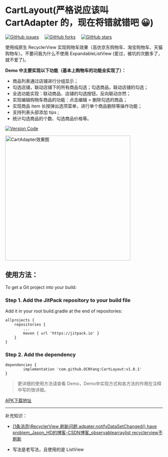 # CartLayout(严格说应该叫 CartAdapter 的，现在将错就错吧 :grinning:)

[![GitHub issues](https://img.shields.io/github/issues/OCNYang/CartLayout.svg)](https://github.com/OCNYang/CartLayout/issues)&ensp;&ensp;
[![GitHub forks](https://img.shields.io/github/forks/OCNYang/CartLayout.svg)](https://github.com/OCNYang/CartLayout/network)&ensp;&ensp;
[![GitHub stars](https://img.shields.io/github/stars/OCNYang/CartLayout.svg)](https://github.com/OCNYang/CartLayout/stargazers)  

使用纯原生 RecyclerView 实现购物车效果（高仿京东购物车、淘宝购物车、天猫购物车）。不要问我为什么不使用 ExpandableListView (爱过，被坑的次数多了，就不爱了)。 

**Demo 中主要实现以下功能（基本上购物车的功能全实现了）：**  
* 商品列表通过店铺进行分组显示；
* 勾选店铺，联动店铺下的所有商品勾选；勾选商品，联动店铺的勾选；
* 全选功能实现：联动商品、店铺的勾选按钮，反向联动亦然；
* 实现编辑购物车商品的功能：点击编辑 > 删除勾选的商品；
* 实现商品 item 长按弹出选项菜单，进行单个商品删除等操作功能；
* 支持列表头部添加 tips ;
* 统计勾选商品的个数、勾选商品价格等。

[![Version Code](https://img.shields.io/badge/Version%20Code-1.0.1-brightgreen.svg)](https://github.com/OCNYang/CartLayout/releases)  

<img src="./README_Res/CartAdapter.png" width = "400" alt="CartAdapter效果图" align=center />


## 使用方法：
To get a Git project into your build:

### Step 1. Add the JitPack repository to your build file

Add it in your root build.gradle at the end of repositories:

	allprojects {
		repositories {
			...
			maven { url 'https://jitpack.io' }
		}
	}


### Step 2. Add the dependency

	dependencies {
	        implementation 'com.github.OCNYang:CartLayout:v1.0.1'
	}

> 更详细的使用方法请查看 Demo，Demo中实现方式和各方法的作用在注释中写的很详细。

[APK下载地址](./README_Res/release/app-release.apk)

----
补充知识：
* [(1条消息)RecyclerView 刷新问题 adpater.notifyDataSetChanged() have problem_Jason_HD的博客-CSDN博客_observablearraylist recyclerview不刷新](https://blog.csdn.net/Jason_HD/article/details/80288167)

* 写法是老写法，且使用的是 ListView
